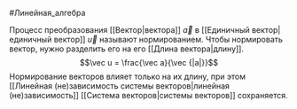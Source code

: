 #Линейная_алгебра 

Процесс преобразования [[Вектор|вектора]] $\vec a$ в [[Единичный вектор|единичный вектор]] $\vec u$ называют нормированием. Чтобы нормировать вектор, нужно разделить его на его [[Длина вектора|длину]].
$$\vec u = \frac{\vec a}{\vec {|a|}}$$
​Нормирование векторов влияет только на их длину, при этом [[Линейная (не)зависимость системы векторов|линейная (не)зависимость]] [[Система векторов|системы векторов]] сохраняется.

